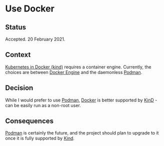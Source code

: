 # Use Docker

## Status

Accepted. 20 February 2021.

## Context

[Kubernetes in Docker (kind)][kind] requires a container engine. Currently, the choices are between [Docker
Engine][docker-ce] and the daemonless [Podman][podman].

## Decision

While I would prefer to use [Podman][podman], [Docker][docker-ce] is better supported by [KinD][kind] - can be easily
run as a non-root user.

## Consequences

[Podman][podman] is certainly the future, and the project should plan to upgrade to it once it is fully supported by
[Kind][kind].

<!-- refs -->

[docker-ce]: https://docs.docker.com/engine/ "Docker Engine"
[kind]: https://kind.sigs.k8s.io/ "KinD"
[podman]: https://podman.io/ "Podman"
